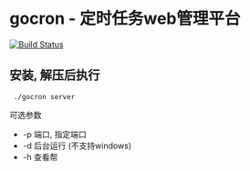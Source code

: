 # gocron - 定时任务web管理平台

[![Build Status](https://travis-ci.org/ouqiang/gocron.png)](https://travis-ci.org/ouqiang/gocron)

## 安装, 解压后执行
```shell
 ./gocron server 
```
可选参数 
+ -p 端口, 指定端口
+ -d 后台运行 (不支持windows)
+ -h 查看帮
